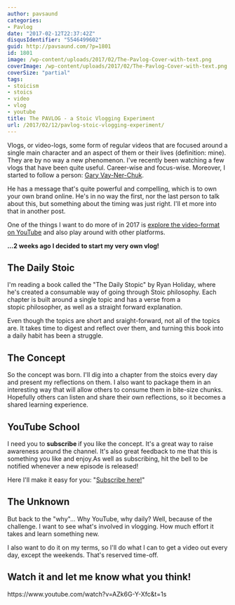```yaml
---
author: pavsaund
categories:
- Pavlog
date: "2017-02-12T22:37:42Z"
disqusIdentifier: "5546499602"
guid: http://pavsaund.com/?p=1801
id: 1801
image: /wp-content/uploads/2017/02/The-Pavlog-Cover-with-text.png
coverImage: /wp-content/uploads/2017/02/The-Pavlog-Cover-with-text.png
coverSize: "partial"
tags:
- stoicism
- stoics
- video
- vlog
- youtube
title: The PAVLOG - a Stoic Vlogging Experiment
url: /2017/02/12/pavlog-stoic-vlogging-experiment/
---
```


Vlogs, or video-logs, some form of regular videos that are focused around a single main character and an aspect of them or their lives (definition: mine). They are by no way a new phenomenon. I've recently been watching a few vlogs that have been quite useful. Career-wise and focus-wise. Moreover, I started to follow a person: <a href="https://www.garyvaynerchuk.com/">Gary Vay-Ner-Chuk</a>.

He has a message that's quite powerful and compelling, which is to own your own brand online. He's in no way the first, nor the last person to talk about this, but something about the timing was just right. I'll et more into that in another post.

One of the things I want to do more of in 2017 is <a href="http://codingwithempathy.com/2016/12/27/reflecting-on-2016/">explore the video-format on YouTube</a> and also play around with other platforms.

<b>...2 weeks ago I decided to start my very own vlog!</b>
<h2>The Daily Stoic</h2>
I'm reading a book called the "The Daily Stopic" by Ryan Holiday, where he's created a consumable way of going through Stoic philosophy. Each chapter is built around a single topic and has a verse from a stopic philosopher, as well as a straight forward explanation.

Even though the topics are short and sraight-forward, not all of the topics are. It takes time to digest and reflect over them, and turning this book into a daily habit has been a struggle.
<h2>The Concept</h2>
So the concept was born. I'll dig into a chapter from the stoics every day and present my reflections on them. I also want to package them in an interesting way that will allow others to consume them in bite-size chunks. Hopefully others can listen and share their own reflections, so it becomes a shared learning experience.
<h2>YouTube School</h2>
I need you to <strong>subscribe </strong>if you like the concept. It's a great way to raise awareness around the channel. It's also great feedback to me that this is something you like and enjoy.As well as subscribing, hit the bell to be notified whenever a new episode is released!

Here I'll make it easy for you: "<a href="http://www.youtube.com/subscription_center?add_user=pavsaund">Subscribe here!</a>"
<h2>The Unknown</h2>
But back to the "why"... Why YouTube, why daily? Well, because of the challenge. I want to see what's involved in vlogging. How much effort it takes and learn something new.

I also want to do it on my terms, so I'll do what I can to get a video out every day, except the weekends. That's reserved time-off.
<h2>Watch it and let me know what you think!</h2>
https://www.youtube.com/watch?v=AZk6G-Y-Xfc&t=1s